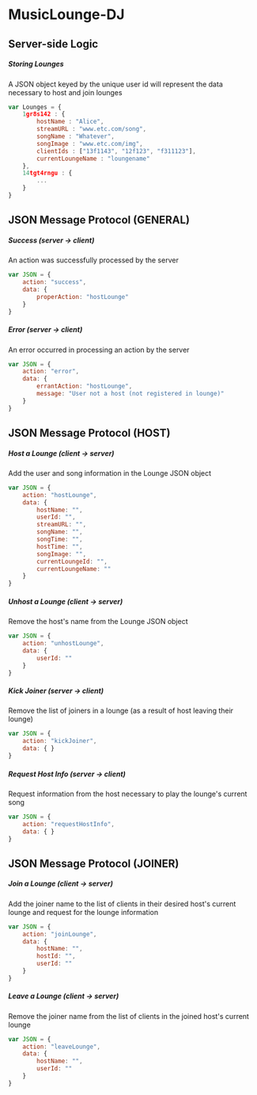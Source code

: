 # MusicLounge-DJ

## Server-side Logic
##### Storing Lounges
A JSON object keyed by the unique user id will represent the data necessary to host and join lounges
```javascript
var Lounges = {
    1gr8s142 : {
        hostName : "Alice",
        streamURL : "www.etc.com/song",
        songName : "Whatever",
        songImage : "www.etc.com/img",
        clientIds : ["13f1143", "12f123", "f311123"],
        currentLoungeName : "loungename"
    },
    14tgt4rngu : {
        ...
    }
}
```

## JSON Message Protocol (GENERAL)

##### Success (server → client)
An action was successfully processed by the server
```javascript
var JSON = {
    action: "success",
    data: {
        properAction: "hostLounge"
    }
}
```

##### Error (server → client)
An error occurred in processing an action by the server
```javascript
var JSON = {
    action: "error",
    data: {
        errantAction: "hostLounge",
        message: "User not a host (not registered in lounge)"
    }
}
```

## JSON Message Protocol (HOST)

##### Host a Lounge (client → server)
Add the user and song information in the Lounge JSON object
```javascript
var JSON = {
    action: "hostLounge",
    data: {
        hostName: "",
        userId: "",
        streamURL: "",
        songName: "",
        songTime: "",
        hostTime: "",
        songImage: "",
        currentLoungeId: "",
        currentLoungeName: ""
    }
}

```

##### Unhost a Lounge (client → server)
Remove the host's name from the Lounge JSON object
```javascript
var JSON = {
    action: "unhostLounge",
    data: {
        userId: ""
    }
}
```

##### Kick Joiner (server → client)
Remove the list of joiners in a lounge (as a result of host leaving their lounge)
```javascript
var JSON = {
    action: "kickJoiner",
    data: { }
}
```

##### Request Host Info (server → client)
Request information from the host necessary to play the lounge's current song
```javascript
var JSON = {
    action: "requestHostInfo",
    data: { }
}
```

## JSON Message Protocol (JOINER)

##### Join a Lounge (client → server)
Add the joiner name to the list of clients in their desired host's current lounge and request for the lounge information
```javascript
var JSON = {
    action: "joinLounge",
    data: {
        hostName: "",
        hostId: "",
        userId: ""
    }
}
```

##### Leave a Lounge (client → server)
Remove the joiner name from the list of clients in the joined host's current lounge
```javascript
var JSON = {
    action: "leaveLounge",
    data: {
        hostName: "",
        userId: ""
    }
}
```

